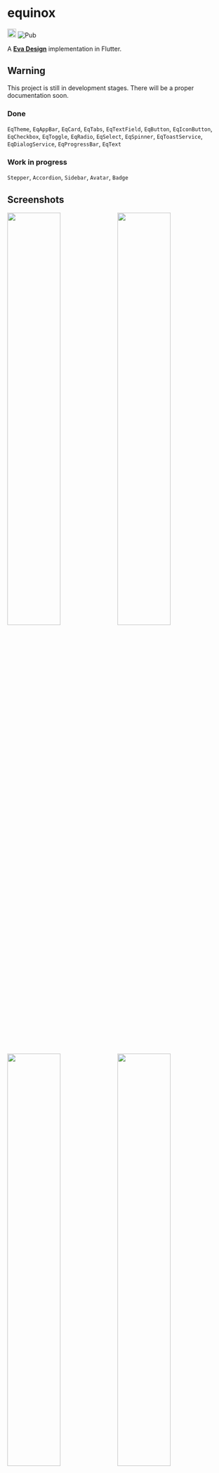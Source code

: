 # equinox 
[<img src="https://i.imgur.com/oMcxwZ0.png" alt="Eva Design System" height="20px" />](https://eva.design)
![Pub](https://img.shields.io/pub/vpre/equinox.svg)


A [**Eva Design**](https://eva.design) implementation in Flutter.

## Warning

This project is still in development stages. There will be a proper documentation soon.

### Done
`EqTheme`, `EqAppBar`, `EqCard`, `EqTabs`, `EqTextField`, `EqButton`, `EqIconButton`, `EqCheckbox`, `EqToggle`, `EqRadio`, `EqSelect`, `EqSpinner`, `EqToastService`, `EqDialogService`, `EqProgressBar`, `EqText`

### Work in progress
`Stepper`, `Accordion`, `Sidebar`, `Avatar`, `Badge`

## Screenshots

<p float="left">
  <img src="https://i.imgur.com/nF02pxn.jpg" width="49%" />
  <img src="https://i.imgur.com/OSEEYIj.jpg" width="49%" />
  <img src="https://i.imgur.com/alMhkL8.jpg" width="49%" />
  <img src="https://i.imgur.com/z7UEPAM.jpg" width="49%" />
  <img src="https://i.imgur.com/DJiMafv.jpg" width="24%" />
  <img src="https://i.imgur.com/U7HY0Z3.jpg" width="24%" />
</p>

## Tutorials and documentation

You can check out the documentation in [**here**](https://github.com/kekland/equinox/wiki).

## Getting started

### Depend on it

Add this to your package's pubspec.yaml file:

```yaml
dependencies:
  equinox: ^0.1.1
```

### Install it

You can install packages from the command line:

```bash
$ flutter pub get
```

### Import it

Now in your Dart code, you can use:

```dart
import 'package:equinox/equinox.dart';
```

### Setup

You have to replace `MaterialApp` or `CupertinoApp` with `EquinoxApp`.

```dart
class MyApp extends StatelessWidget {
  @override
  Widget build(BuildContext context) {
    return EquinoxApp(
      theme: EqThemes.defaultTheme,
      title: 'Flutter Demo',
      home: HomePage(),
    );
  }
}
```

Then, instead of a `Scaffold` you have to use `EqLayout`.

```dart
@override
Widget build(BuildContext context) {
  return EqLayout(
    appBar: EqAppBar(
      centerTitle: true,
      title: 'Auth test',
      subtitle: 'v0.0.3',
    ),
    child: MyBody(),
  );
}
```

### Use it

Every widget in **Equinox** is prefixed with `Eq`. For example, `EqButton`, `EqTabs`, etc.

```dart
EqButton(
  appearance: WidgetAppearance.ghost,
  onTap: () {},
  label: 'Log in',
  size: WidgetSize.large,
  status: WidgetStatus.primary,
),
```

## Other Eva Design implementations

- [**Angular**](https://github.com/akveo/nebular)
- [**React Native**](https://github.com/akveo/react-native-ui-kitten)

## Icons

The [Eva Icons Flutter](https://github.com/piyushmaurya23/eva_icons_flutter) package is already integrated into Equinox, so you can use it right away by using `EvaIcons`.

## Credits

- Eva Design Team: [Repository](https://github.com/eva-design/eva)

## Contact me

**E-Mail**: `kk.erzhan@gmail.com`
